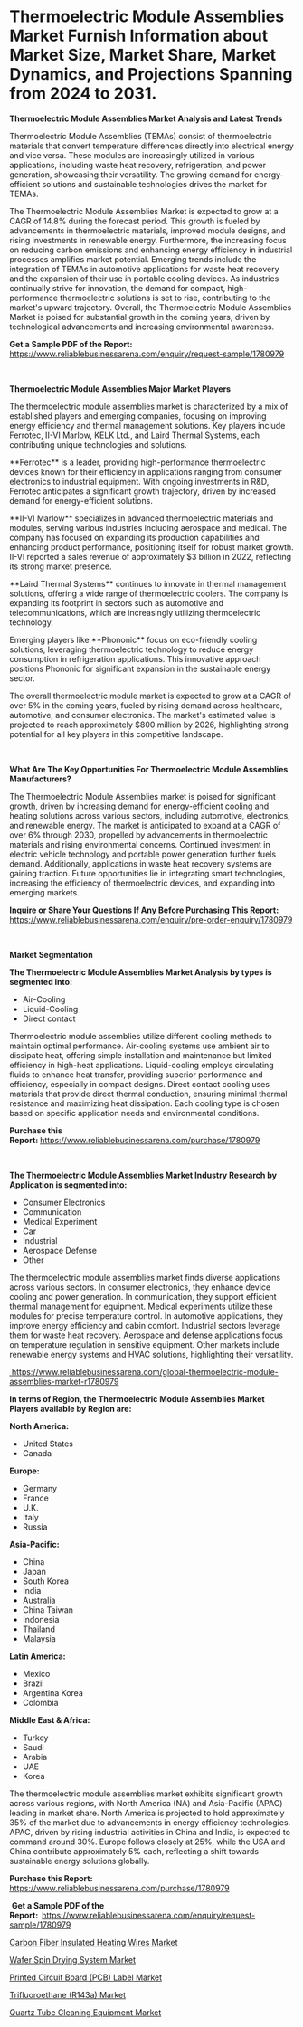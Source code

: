 <p><h1>Thermoelectric Module Assemblies Market Furnish Information about Market Size, Market Share, Market Dynamics, and Projections Spanning from 2024 to 2031.</h1></p><p><strong>Thermoelectric Module Assemblies Market Analysis and Latest Trends</strong></p>
<p><p>Thermoelectric Module Assemblies (TEMAs) consist of thermoelectric materials that convert temperature differences directly into electrical energy and vice versa. These modules are increasingly utilized in various applications, including waste heat recovery, refrigeration, and power generation, showcasing their versatility. The growing demand for energy-efficient solutions and sustainable technologies drives the market for TEMAs. </p><p>The Thermoelectric Module Assemblies Market is expected to grow at a CAGR of 14.8% during the forecast period. This growth is fueled by advancements in thermoelectric materials, improved module designs, and rising investments in renewable energy. Furthermore, the increasing focus on reducing carbon emissions and enhancing energy efficiency in industrial processes amplifies market potential. Emerging trends include the integration of TEMAs in automotive applications for waste heat recovery and the expansion of their use in portable cooling devices. As industries continually strive for innovation, the demand for compact, high-performance thermoelectric solutions is set to rise, contributing to the market's upward trajectory. Overall, the Thermoelectric Module Assemblies Market is poised for substantial growth in the coming years, driven by technological advancements and increasing environmental awareness.</p></p>
<p><strong>Get a Sample PDF of the Report:&nbsp;</strong> <a href="https://www.reliablebusinessarena.com/enquiry/request-sample/1780979?utm_campaign=1174&utm_medium=2&utm_source=Github&utm_content=ia&utm_term=13102024&utm_id=thermoelectric-module-assemblies">https://www.reliablebusinessarena.com/enquiry/request-sample/1780979</a></p>
<p>&nbsp;</p>
<p><strong>Thermoelectric Module Assemblies Major Market Players</strong></p>
<p><p>The thermoelectric module assemblies market is characterized by a mix of established players and emerging companies, focusing on improving energy efficiency and thermal management solutions. Key players include Ferrotec, II-VI Marlow, KELK Ltd., and Laird Thermal Systems, each contributing unique technologies and solutions.</p><p>**Ferrotec** is a leader, providing high-performance thermoelectric devices known for their efficiency in applications ranging from consumer electronics to industrial equipment. With ongoing investments in R&D, Ferrotec anticipates a significant growth trajectory, driven by increased demand for energy-efficient solutions. </p><p>**II-VI Marlow** specializes in advanced thermoelectric materials and modules, serving various industries including aerospace and medical. The company has focused on expanding its production capabilities and enhancing product performance, positioning itself for robust market growth. II-VI reported a sales revenue of approximately $3 billion in 2022, reflecting its strong market presence.</p><p>**Laird Thermal Systems** continues to innovate in thermal management solutions, offering a wide range of thermoelectric coolers. The company is expanding its footprint in sectors such as automotive and telecommunications, which are increasingly utilizing thermoelectric technology.</p><p>Emerging players like **Phononic** focus on eco-friendly cooling solutions, leveraging thermoelectric technology to reduce energy consumption in refrigeration applications. This innovative approach positions Phononic for significant expansion in the sustainable energy sector.</p><p>The overall thermoelectric module market is expected to grow at a CAGR of over 5% in the coming years, fueled by rising demand across healthcare, automotive, and consumer electronics. The market's estimated value is projected to reach approximately $800 million by 2026, highlighting strong potential for all key players in this competitive landscape.</p></p>
<p>&nbsp;</p>
<p><strong>What Are The Key Opportunities For Thermoelectric Module Assemblies Manufacturers?</strong></p>
<p><p>The Thermoelectric Module Assemblies market is poised for significant growth, driven by increasing demand for energy-efficient cooling and heating solutions across various sectors, including automotive, electronics, and renewable energy. The market is anticipated to expand at a CAGR of over 6% through 2030, propelled by advancements in thermoelectric materials and rising environmental concerns. Continued investment in electric vehicle technology and portable power generation further fuels demand. Additionally, applications in waste heat recovery systems are gaining traction. Future opportunities lie in integrating smart technologies, increasing the efficiency of thermoelectric devices, and expanding into emerging markets.</p></p>
<p><strong>Inquire or Share Your Questions If Any Before Purchasing This Report:</strong> <a href="https://www.reliablebusinessarena.com/enquiry/pre-order-enquiry/1780979?utm_campaign=1174&utm_medium=2&utm_source=Github&utm_content=ia&utm_term=13102024&utm_id=thermoelectric-module-assemblies">https://www.reliablebusinessarena.com/enquiry/pre-order-enquiry/1780979</a></p>
<p>&nbsp;</p>
<p><strong>Market Segmentation</strong></p>
<p><strong>The Thermoelectric Module Assemblies Market Analysis by types is segmented into:</strong></p>
<p><ul><li>Air-Cooling</li><li>Liquid-Cooling</li><li>Direct contact</li></ul></p>
<p><p>Thermoelectric module assemblies utilize different cooling methods to maintain optimal performance. Air-cooling systems use ambient air to dissipate heat, offering simple installation and maintenance but limited efficiency in high-heat applications. Liquid-cooling employs circulating fluids to enhance heat transfer, providing superior performance and efficiency, especially in compact designs. Direct contact cooling uses materials that provide direct thermal conduction, ensuring minimal thermal resistance and maximizing heat dissipation. Each cooling type is chosen based on specific application needs and environmental conditions.</p></p>
<p><strong>Purchase this Report:&nbsp;</strong><a href="https://www.reliablebusinessarena.com/purchase/1780979?utm_campaign=1174&utm_medium=2&utm_source=Github&utm_content=ia&utm_term=13102024&utm_id=thermoelectric-module-assemblies">https://www.reliablebusinessarena.com/purchase/1780979</a></p>
<p>&nbsp;</p>
<p><strong>The Thermoelectric Module Assemblies Market Industry Research by Application is segmented into:</strong></p>
<p><ul><li>Consumer Electronics</li><li>Communication</li><li>Medical Experiment</li><li>Car</li><li>Industrial</li><li>Aerospace Defense</li><li>Other</li></ul></p>
<p><p>The thermoelectric module assemblies market finds diverse applications across various sectors. In consumer electronics, they enhance device cooling and power generation. In communication, they support efficient thermal management for equipment. Medical experiments utilize these modules for precise temperature control. In automotive applications, they improve energy efficiency and cabin comfort. Industrial sectors leverage them for waste heat recovery. Aerospace and defense applications focus on temperature regulation in sensitive equipment. Other markets include renewable energy systems and HVAC solutions, highlighting their versatility.</p></p>
<p><a href="https://www.reliablebusinessarena.com/global-thermoelectric-module-assemblies-market-r1780979?utm_campaign=1174&utm_medium=2&utm_source=Github&utm_content=ia&utm_term=13102024&utm_id=thermoelectric-module-assemblies">&nbsp;https://www.reliablebusinessarena.com/global-thermoelectric-module-assemblies-market-r1780979</a></p>
<p><strong>In terms of Region, the Thermoelectric Module Assemblies Market Players available by Region are:</strong></p>
<p>
    <p> <strong> North America: </strong>
        <ul>
            <li>United States</li>
            <li>Canada</li>
        </ul>
        </p> 
    <p> <strong> Europe: </strong>
        <ul>
            <li>Germany</li>
            <li>France</li>
            <li>U.K.</li>
            <li>Italy</li>
            <li>Russia</li>
        </ul>
        </p> 
    <p> <strong> Asia-Pacific: </strong>
        <ul>
            <li>China</li>
            <li>Japan</li>
            <li>South Korea</li>
            <li>India</li>
            <li>Australia</li>
            <li>China Taiwan</li>
            <li>Indonesia</li>
            <li>Thailand</li>
            <li>Malaysia</li>
        </ul>
        </p> 
    <p> <strong> Latin America: </strong>
        <ul>
            <li>Mexico</li>
            <li>Brazil</li>
            <li>Argentina Korea</li>
            <li>Colombia</li>
        </ul>
        </p> 
    <p> <strong> Middle East & Africa: </strong>
        <ul>
            <li>Turkey</li>
            <li>Saudi</li>
            <li>Arabia</li>
            <li>UAE</li>
            <li>Korea</li>
        </ul>
    </p>
    </p>
<p><p>The thermoelectric module assemblies market exhibits significant growth across various regions, with North America (NA) and Asia-Pacific (APAC) leading in market share. North America is projected to hold approximately 35% of the market due to advancements in energy efficiency technologies. APAC, driven by rising industrial activities in China and India, is expected to command around 30%. Europe follows closely at 25%, while the USA and China contribute approximately 5% each, reflecting a shift towards sustainable energy solutions globally.</p></p>
<p><strong>Purchase this Report: </strong><a href="https://www.reliablebusinessarena.com/purchase/1780979?utm_campaign=1174&utm_medium=2&utm_source=Github&utm_content=ia&utm_term=13102024&utm_id=thermoelectric-module-assemblies">https://www.reliablebusinessarena.com/purchase/1780979</a></p>
<p>&nbsp;<strong>Get a Sample PDF of the Report:&nbsp;&nbsp;</strong><a href="https://www.reliablebusinessarena.com/enquiry/request-sample/1780979?utm_campaign=1174&utm_medium=2&utm_source=Github&utm_content=ia&utm_term=13102024&utm_id=thermoelectric-module-assemblies">https://www.reliablebusinessarena.com/enquiry/request-sample/1780979</a></p>
<p><strong></strong></p>
<p><p><a href="https://www.linkedin.com/pulse/carbon-fiber-insulated-heating-wires-market-global-regional-9oluc?utm_campaign=1174&utm_medium=2&utm_source=Github&utm_content=ia&utm_term=13102024&utm_id=thermoelectric-module-assemblies">Carbon Fiber Insulated Heating Wires Market</a></p><p><a href="https://www.linkedin.com/pulse/trends-global-wafer-spin-drying-system-market-forecast-analysis-wmdcc?utm_campaign=1174&utm_medium=2&utm_source=Github&utm_content=ia&utm_term=13102024&utm_id=thermoelectric-module-assemblies">Wafer Spin Drying System Market</a></p><p><a href="https://www.linkedin.com/pulse/strategic-insights-global-printed-circuit-board-pcb-c8bnc?utm_campaign=1174&utm_medium=2&utm_source=Github&utm_content=ia&utm_term=13102024&utm_id=thermoelectric-module-assemblies">Printed Circuit Board (PCB) Label Market</a></p><p><a href="https://www.linkedin.com/pulse/global-trifluoroethane-r143a-market-trends-insights-7qzkc?utm_campaign=1174&utm_medium=2&utm_source=Github&utm_content=ia&utm_term=13102024&utm_id=thermoelectric-module-assemblies">Trifluoroethane (R143a) Market</a></p><p><a href="https://www.linkedin.com/pulse/quartz-tube-cleaning-equipment-market-size-growing-cagr-103-tpivc?utm_campaign=1174&utm_medium=2&utm_source=Github&utm_content=ia&utm_term=13102024&utm_id=thermoelectric-module-assemblies">Quartz Tube Cleaning Equipment Market</a></p></p>